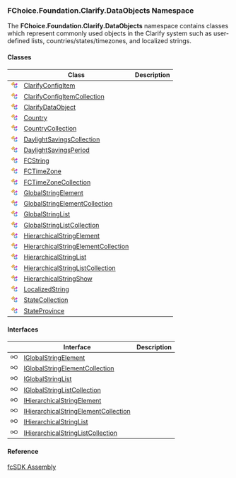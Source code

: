 ﻿### FChoice.Foundation.Clarify.DataObjects Namespace

The **FChoice.Foundation.Clarify.DataObjects** namespace contains classes which represent commonly used objects in the Clarify system such as user-defined lists, countries/states/timezones, and localized strings.

#### Classes

|   | Class | Description |
| --- | --- | --- |
| ![Class](dotnetimages/Class.png) | [ClarifyConfigItem](fcSDK~FChoice.Foundation.Clarify.DataObjects.ClarifyConfigItem.md) |   |
| ![Class](dotnetimages/Class.png) | [ClarifyConfigItemCollection](fcSDK~FChoice.Foundation.Clarify.DataObjects.ClarifyConfigItemCollection.md) |   |
| ![Class](dotnetimages/Class.png) | [ClarifyDataObject](fcSDK~FChoice.Foundation.Clarify.DataObjects.ClarifyDataObject.md) |   |
| ![Class](dotnetimages/Class.png) | [Country](fcSDK~FChoice.Foundation.Clarify.DataObjects.Country.md) |   |
| ![Class](dotnetimages/Class.png) | [CountryCollection](fcSDK~FChoice.Foundation.Clarify.DataObjects.CountryCollection.md) |   |
| ![Class](dotnetimages/Class.png) | [DaylightSavingsCollection](fcSDK~FChoice.Foundation.Clarify.DataObjects.DaylightSavingsCollection.md) |   |
| ![Class](dotnetimages/Class.png) | [DaylightSavingsPeriod](fcSDK~FChoice.Foundation.Clarify.DataObjects.DaylightSavingsPeriod.md) |   |
| ![Class](dotnetimages/Class.png) | [FCString](fcSDK~FChoice.Foundation.Clarify.DataObjects.FCString.md) |   |
| ![Class](dotnetimages/Class.png) | [FCTimeZone](fcSDK~FChoice.Foundation.Clarify.DataObjects.FCTimeZone.md) |   |
| ![Class](dotnetimages/Class.png) | [FCTimeZoneCollection](fcSDK~FChoice.Foundation.Clarify.DataObjects.FCTimeZoneCollection.md) |   |
| ![Class](dotnetimages/Class.png) | [GlobalStringElement](fcSDK~FChoice.Foundation.Clarify.DataObjects.GlobalStringElement.md) |   |
| ![Class](dotnetimages/Class.png) | [GlobalStringElementCollection](fcSDK~FChoice.Foundation.Clarify.DataObjects.GlobalStringElementCollection.md) |   |
| ![Class](dotnetimages/Class.png) | [GlobalStringList](fcSDK~FChoice.Foundation.Clarify.DataObjects.GlobalStringList.md) |   |
| ![Class](dotnetimages/Class.png) | [GlobalStringListCollection](fcSDK~FChoice.Foundation.Clarify.DataObjects.GlobalStringListCollection.md) |   |
| ![Class](dotnetimages/Class.png) | [HierarchicalStringElement](fcSDK~FChoice.Foundation.Clarify.DataObjects.HierarchicalStringElement.md) |   |
| ![Class](dotnetimages/Class.png) | [HierarchicalStringElementCollection](fcSDK~FChoice.Foundation.Clarify.DataObjects.HierarchicalStringElementCollection.md) |   |
| ![Class](dotnetimages/Class.png) | [HierarchicalStringList](fcSDK~FChoice.Foundation.Clarify.DataObjects.HierarchicalStringList.md) |   |
| ![Class](dotnetimages/Class.png) | [HierarchicalStringListCollection](fcSDK~FChoice.Foundation.Clarify.DataObjects.HierarchicalStringListCollection.md) |   |
| ![Class](dotnetimages/Class.png) | [HierarchicalStringShow](fcSDK~FChoice.Foundation.Clarify.DataObjects.HierarchicalStringShow.md) |   |
| ![Class](dotnetimages/Class.png) | [LocalizedString](fcSDK~FChoice.Foundation.Clarify.DataObjects.LocalizedString.md) |   |
| ![Class](dotnetimages/Class.png) | [StateCollection](fcSDK~FChoice.Foundation.Clarify.DataObjects.StateCollection.md) |   |
| ![Class](dotnetimages/Class.png) | [StateProvince](fcSDK~FChoice.Foundation.Clarify.DataObjects.StateProvince.md) |   |

#### Interfaces

|   | Interface | Description |
| --- | --- | --- |
| ![Interface](dotnetimages/Interface.png) | [IGlobalStringElement](fcSDK~FChoice.Foundation.Clarify.DataObjects.IGlobalStringElement.md) |   |
| ![Interface](dotnetimages/Interface.png) | [IGlobalStringElementCollection](fcSDK~FChoice.Foundation.Clarify.DataObjects.IGlobalStringElementCollection.md) |   |
| ![Interface](dotnetimages/Interface.png) | [IGlobalStringList](fcSDK~FChoice.Foundation.Clarify.DataObjects.IGlobalStringList.md) |   |
| ![Interface](dotnetimages/Interface.png) | [IGlobalStringListCollection](fcSDK~FChoice.Foundation.Clarify.DataObjects.IGlobalStringListCollection.md) |   |
| ![Interface](dotnetimages/Interface.png) | [IHierarchicalStringElement](fcSDK~FChoice.Foundation.Clarify.DataObjects.IHierarchicalStringElement.md) |   |
| ![Interface](dotnetimages/Interface.png) | [IHierarchicalStringElementCollection](fcSDK~FChoice.Foundation.Clarify.DataObjects.IHierarchicalStringElementCollection.md) |   |
| ![Interface](dotnetimages/Interface.png) | [IHierarchicalStringList](fcSDK~FChoice.Foundation.Clarify.DataObjects.IHierarchicalStringList.md) |   |
| ![Interface](dotnetimages/Interface.png) | [IHierarchicalStringListCollection](fcSDK~FChoice.Foundation.Clarify.DataObjects.IHierarchicalStringListCollection.md) |   |



#### Reference

[fcSDK Assembly](fcSDK.md)